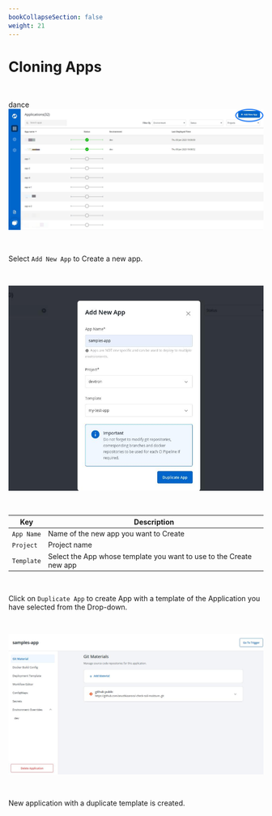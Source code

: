 ```yaml
---
bookCollapseSection: false
weight: 21
---
```


# Cloning Apps

<br />

dance 
![Cloning Apps](./d1.JPG "Duplicate Templates")

&nbsp;&nbsp;

Select `Add New App` to Create a new app.

&nbsp;&nbsp;

![Cloning Apps](../clone_app1.jpg "Duplicate Templates")

&nbsp;&nbsp;

Key | Description
---- | -----
`App Name` | Name of the new app you want to Create
`Project` | Project name
`Template` | Select the App whose template you want to use to the Create new app

<br />


Click on `Duplicate App` to create App with a template of the Application you have selected from the Drop-down.

&nbsp;&nbsp;

![Cloning Apps](../clone-app2.jpg "Duplicate Templates")

&nbsp;&nbsp;

New application with a duplicate template is created.

